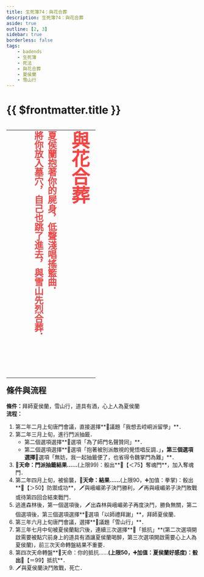 ```yaml
---
title: 生死簿74：與花合葬
description: 生死簿74：與花合葬
aside: true
outline: [2, 3]
sidebar: true
borderless: false
tags:
    - badends
    - 生死簿
    - 死法
    - 與花合葬
    - 夏侯蘭
    - 雪山行
---
```


# {{ $frontmatter.title }}

<table align=left vertical-align=top>
    <tr>
        <td style="height:650px; vertical-align: top;">
          <span style="writing-mode: tb-rl; webkit-writing-mode: vertical-rl; writing-mode: vertical-rl;">
            <font size="7" color="#f94241"><strong>與花合葬</strong></font>
            <br>
            <br>
            <font size="5" color="#ef4747">
            <strong>
            夏侯蘭抱著你的屍身，低聲淺唱搖籃曲．<br>
            將你放入墓穴，自己也跳了進去，與雪山先烈合葬．<br>
            <br>
            <br>
            </strong>
            </font>
          </span>
        </td>
    </tr>
</table>

## 條件與流程

<b>條件：</b>拜師<Girl5Icon>夏侯蘭</Girl5Icon>，雪山行，道具有酒，心上人為<Girl5Icon>夏侯蘭</Girl5Icon><br>
<b>流程：</b><br>
1. 第二年二月上旬唐門會議，直接選擇**📜議題「我想去崆峒派留學」**．
2. 第二年三月上旬，進行門派抽籤．
   + 第二個選項選擇**📖選項「為了師門名聲贊同」**．
   + 第二個選項選擇**📖選項「抱著被別派敵視的覺悟唱反調．」**，第三個選項選擇**📖選項「無妨，我一起抽籤便了，也省得令魏掌門為難」**．
3. **🎲天命：門派抽籤結果......**(上限99)：骰出**🧾【＜75】奪魂門**，加入奪魂門．
4. 第二年四月上旬，被偷襲，**🎲天命：結果......**(上限90，➕加值：拳掌)：骰出**🧾【＞50】防禦成功**，🗡️與峨嵋弟子決鬥勝利，🗡️再與峨嵋弟子決鬥敗戰或待第四回合結束戰鬥．
5. 逃進森林後，第一個選項後，🗡️出森林與峨嵋弟子再度決鬥，勝負無關，第二個選項後，第三個選項選擇**📖選項「以師禮拜謝」**，拜師<Girl5Icon>夏侯蘭</Girl5Icon>．
6. 第三年六月上旬唐門會議，選擇**📜議題「雪山行」**．
7. 第三年七月中旬被<Girl5Icon>夏侯蘭</Girl5Icon>點穴後，連續三次選擇**📖「抵抗」**(第二次選項開啟需要被點穴前身上的道具有酒讓<Girl5Icon>夏侯蘭</Girl5Icon>喝醉，第三次選項開啟需要心上人為<Girl5Icon>夏侯蘭</Girl5Icon>)，前三次天命轉盤結果不重要．
8. 第四次天命轉盤**🎲天命：你的抵抗......**(上限50，➕加值：<Girl5Icon>夏侯蘭</Girl5Icon>好感度)：骰出**🧾【＝99】抵抗**．
9. 🗡️與<Girl5Icon>夏侯蘭</Girl5Icon>決鬥敗戰，死亡．

